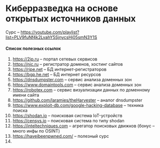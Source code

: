 # Киберразведка на основе открытых источников данных

Сурс – https://youtube.com/playlist?list=PLV9fuNf4k2LvahY5SjnycsHj05smN3Y1S



#### Список полезных ссылок

1) https://2ip.ru – портал сетевых сервисов
2) https://nic.ru – регистратор доменов, хостинг сайтов
3) https://ripe.net – БД интернет-регистраторов
4) https://bgp.he.net – БД интернет ресурсов
5) https://dnsdumpster.com – сервис анализа доменных зон
6) https://www.domaintools.com – сервис анализа доменных зон
7) https://robotex.com – сервис визуализации данных по доменному имени сайта
8) https://github.com/laramies/theHarvester – аналог dnsdumpster
9) https://www.exploit-db.com/google-hacking-database – техника поиска
10) https://shodan.io – поисковая система IoT-устройств
11) https://censys.io – поисковая система по типу shodan
12) https://inteltechniques.com – агрегатор поисковых движков (бонус – много инфы по OSINT)
12) https://haveibeenpwned.com/ – полезный сурс
12) 